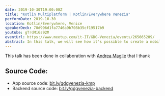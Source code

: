 ```yaml
---
date: 2019-10-30T19:00:00Z
title: "Kotlin Multiplatform | Kotlin/Everywhere Venezia"
performDate: 2019-10-30
location: Kotlin/Everywhere, Venice
speakerDeck: 70d996d1fa7746a9b708b35cf19517b9
youtube: gTrdMiGs92M
eventUrl: https://www.meetup.com/it-IT/GDG-Venezia/events/265665209/
abstract: In this talk, we will see how it's possible to create a mobile application for Android and iOs that share some code (for example business logic, network, etc.) using Kotlin Platform. We will show a real application that we have built for this talk, i.e. a showcase app for the GDG Venezia.<br><br>We will show also how it's possible to create a backend for this app by of course using Kotlin!
---
```


This talk has been done in collaboration with [Andrea Maglie](http://www.andreamaglie.com/) that I thank

## Source Code:

- App source code: [bit.ly/gdgvenezia-kmp](https://bit.ly/gdgvenezia-kmp)
- Backend source code: [bit.ly/gdgvenezia-backend](https://bit.ly/gdgvenezia-backend)
